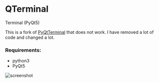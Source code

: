 # QTerminal
Terminal (PyQt5)

This is a fork of [PyQtTerminal](https://github.com/CountryTk/PyQtTerminal/blob/master/Untitled_file_61.py) that does not work.
I have removed a lot of code and changed a lot.

### Requirements:

- python3
- PyQt5

![screenshot](https://github.com/Axel-Erfurt/QTerminal/blob/master/screenhotQTerminal.png)
